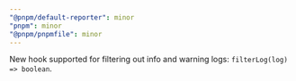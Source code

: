 ```yaml
---
"@pnpm/default-reporter": minor
"pnpm": minor
"@pnpm/pnpmfile": minor
---
```


New hook supported for filtering out info and warning logs: `filterLog(log) => boolean`.
